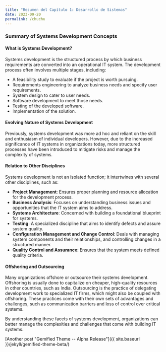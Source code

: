 ```yaml
---
title: "Resumen del Capítulo 1: Desarrollo de Sistemas"
date: 2023-09-20
permalink: /chuchu
---
```

### Summary of Systems Development Concepts

#### What is Systems Development?

Systems development is the structured process by which business requirements are converted into an operational IT system. The development process often involves multiple stages, including:

- A feasibility study to evaluate if the project is worth pursuing.
- Requirements engineering to analyze business needs and specify user requirements.
- System design to cater to user needs.
- Software development to meet those needs.
- Testing of the developed software.
- Implementation of the solution.

#### Evolving Nature of Systems Development

Previously, systems development was more ad hoc and reliant on the skill and enthusiasm of individual developers. However, due to the increased significance of IT systems in organizations today, more structured processes have been introduced to mitigate risks and manage the complexity of systems.

#### Relation to Other Disciplines

Systems development is not an isolated function; it intertwines with several other disciplines, such as:

- **Project Management**: Ensures proper planning and resource allocation for the development process.
- **Business Analysis**: Focuses on understanding business issues and opportunities that the IT system aims to address.
- **Systems Architecture**: Concerned with building a foundational blueprint for systems.
- **Testing**: A specialized discipline that aims to identify defects and assure system quality.
- **Configuration Management and Change Control**: Deals with managing system components and their relationships, and controlling changes in a structured manner.
- **Quality Control and Assurance**: Ensures that the system meets defined quality criteria.

#### Offshoring and Outsourcing

Many organizations offshore or outsource their systems development. Offshoring is usually done to capitalize on cheaper, high-quality resources in other countries, such as India. Outsourcing is the practice of delegating development work to specialized IT firms, which might also be coupled with offshoring. These practices come with their own sets of advantages and challenges, such as communication barriers and loss of control over critical systems.

By understanding these facets of systems development, organizations can better manage the complexities and challenges that come with building IT systems.

[Another post "Gemified Theme -- Alpha Release"]({{ site.baseurl }}/jekyll/gemified-theme-beta/)